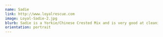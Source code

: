 ```yaml
---
name: Sadie
link: http://www.loyalrescue.com
image: Loyal-Sadie-2.jpg
blurb: Sadie is a Yorkie/Chinese Crested Mix and is very good at cleaning up the treat crumbs left by the other pups!
orientation: portrait
---
```

